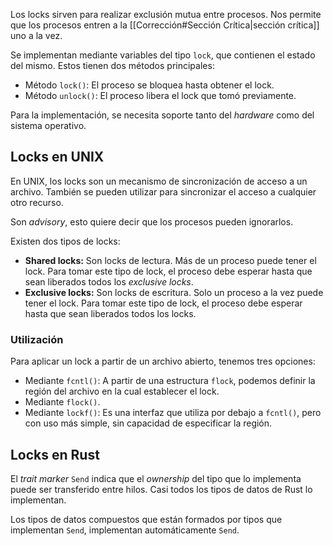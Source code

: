 Los locks sirven para realizar exclusión mutua entre procesos. Nos permite que los procesos entren a la [[Corrección#Sección Crítica|sección crítica]] uno a la vez.

Se implementan mediante variables del tipo `lock`, que contienen el estado del mismo. Estos tienen dos métodos principales:

- Método `lock()`: El proceso se bloquea hasta obtener el lock.
- Método `unlock()`: El proceso libera el lock que tomó previamente.

Para la implementación, se necesita soporte tanto del *hardware* como del sistema operativo.

## Locks en UNIX

En UNIX, los locks son un mecanismo de sincronización de acceso a un archivo. También se pueden utilizar para sincronizar el acceso a cualquier otro recurso.

Son *advisory*, esto quiere decir que los procesos pueden ignorarlos.

Existen dos tipos de locks:

- **Shared locks:** Son locks de lectura. Más de un proceso puede tener el lock. Para tomar este tipo de lock, el proceso debe esperar hasta que sean liberados todos los *exclusive locks*.
- **Exclusive locks:** Son locks de escritura. Solo un proceso a la vez puede tener el lock. Para tomar este tipo de lock, el proceso debe esperar hasta que sean liberados todos los locks.

### Utilización

Para aplicar un lock a partir de un archivo abierto, tenemos tres opciones:

- Mediante `fcntl()`: A partir de una estructura `flock`, podemos definir la región del archivo en la cual establecer el lock.
- Mediante `flock()`.
- Mediante `lockf()`: Es una interfaz que utiliza por debajo a `fcntl()`, pero con uso más simple, sin capacidad de especificar la región.

## Locks en Rust

El *trait marker* `Send` indica que el *ownership* del tipo que lo implementa puede ser transferido entre hilos. Casi todos los tipos de datos de Rust lo implementan.

Los tipos de datos compuestos que están formados por tipos que implementan `Send`, implementan automáticamente `Send`.
